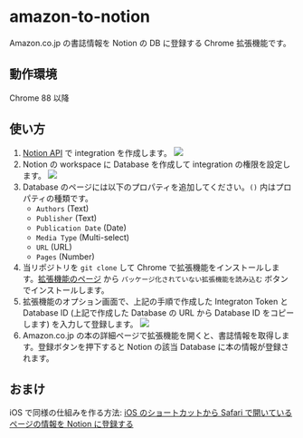 # amazon-to-notion

Amazon.co.jp の書誌情報を Notion の DB に登録する Chrome 拡張機能です。

## 動作環境

Chrome 88 以降

## 使い方

1. [Notion API](https://www.notion.so/my-integrations) で integration を作成します。
   ![](https://user-images.githubusercontent.com/236607/120334613-bc97b100-c32b-11eb-87c9-d4e2c59893b1.png)
2. Notion の workspace に Database を作成して integration の権限を設定します。
   ![](https://user-images.githubusercontent.com/236607/147759063-0a14bbcf-4c01-4f1b-8f4b-c0b9ed583d10.png)
3. Database のページには以下のプロパティを追加してください。`()` 内はプロパティの種類です。
   - `Authors` (Text)
   - `Publisher` (Text)
   - `Publication Date` (Date)
   - `Media Type` (Multi-select)
   - `URL` (URL)
   - `Pages` (Number)
4. 当リポジトリを `git clone` して Chrome で拡張機能をインストールします。[拡張機能のページ](chrome://extensions/) から `パッケージ化されていない拡張機能を読み込む` ボタンでインストールします。
5. 拡張機能のオプション画面で、上記の手順で作成した Integraton Token と Database ID (上記で作成した Database の URL から Database ID をコピーします) を入力して登録します。
   ![](https://user-images.githubusercontent.com/236607/120336753-9e32b500-c32d-11eb-9885-c900ab9a5c3d.png)
6. Amazon.co.jp の本の詳細ページで拡張機能を開くと、書誌情報を取得します。登録ボタンを押下すると Notion の該当 Database に本の情報が登録されます。

## おまけ

iOS で同様の仕組みを作る方法: [iOS のショートカットから Safari で開いているページの情報を Notion に登録する](https://zenn.dev/hikarock/articles/abd514aa7abfcc)
